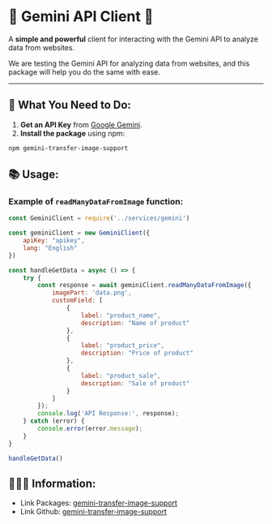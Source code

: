 # 🌟 Gemini API Client 🌟

A **simple and powerful** client for interacting with the Gemini API to analyze data from websites.

We are testing the Gemini API for analyzing data from websites, and this package will help you do the same with ease.

---

## 📝 What You Need to Do:

1. **Get an API Key** from [Google Gemini](https://cloud.google.com/ai-platform/gemini).
2. **Install the package** using npm:

```bash
npm gemini-transfer-image-support
```

## 📚 Usage:
### Example of `readManyDataFromImage` function:
```javascript
const GeminiClient = require('../services/gemini')

const geminiClient = new GeminiClient({
    apiKey: "apikey",
    lang: "English"
})

const handleGetData = async () => {
    try {
        const response = await geminiClient.readManyDataFromImage({
            imagePart: 'data.png',
            customField: [
                {
                    label: "product_name",
                    description: "Name of product"
                },
                {
                    label: "product_price",
                    description: "Price of product"
                },
                {
                    label: "product_sale",
                    description: "Sale of product"
                }
            ]
        });
        console.log('API Response:', response);
    } catch (error) {
        console.error(error.message);
    }
}

handleGetData()
```

## 👨🏻‍💻 Information:
- Link Packages: [gemini-transfer-image-support](https://www.npmjs.com/package/gemini-transfer-image-support)
- Link Github: [gemini-transfer-image-support](https://github.com/quanntdev/npm-gemini-transfer-image-support)